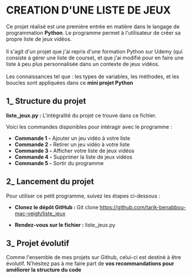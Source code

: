 # CREATION D'UNE LISTE DE JEUX 
Ce projet réalisé est une première entrée en matière dans le langage de programmation **Python**.
Le programme permet à l'utilisateur de créer sa propre liste de jeux vidéos. <br><br>Il s'agit d'un projet que j'ai repris d'une formation Python sur Udemy (qui consiste à gérer une liste de course), et que j'ai modifié pour en faire une liste à peu plus personnalisée dans un contexte de jeux vidéos. <br><br>Les connaissances tel que : les types de variables, les méthodes, et les boucles sont appliquées dans ce **mini projet Python**

## 1_ Structure du projet
**liste_jeux.py :** L'intégralité du projet ce trouve dans ce fichier.

Voici les commandes disponibles pour intéragir avec le programme : 

* **Commande 1 -** Ajouter un jeu vidéo à votre liste
* **Commande 2 -** Retirer un jeu vidéo à votre liste
* **Commande 3 -** Afficher votre liste de jeux vidéos
* **Commande 4 -** Supprimer la liste de jeux vidéos
* **Commande 5 -** Sortir du programme


## 2_ Lancement du projet
Pour utiliser ce petit programme, suivez les étapes ci-dessous :

- **Clonez le dépôt GitHub :**
 Git clone https://github.com/tarik-benabbou-mac-veigh/liste_jeux

- **Rendez-vous sur le fichier :** liste_jeux.py

## 3_ Projet évolutif
Comme l'ensemble de mes projets sur Github, celui-ci est destiné à être évolutif. 
N'hésitez pas à me faire part de **vos recommandations pour améliorer la structure du code**
